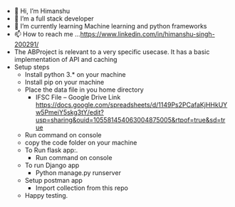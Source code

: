 - 👋 Hi, I’m Himanshu
- 👀 I’m a full stack developer
- 🌱 I’m currently learning Machine learning and python frameworks
- 📫 How to reach me ...https://www.linkedin.com/in/himanshu-singh-200291/
- The ABProject is relevant to a very specific usecase. It has a basic implementation of API and caching
- Setup steps
  - Install python 3.* on your machine
  - Install pip on your machine
  - Place the data file in you home directory
    -   IFSC File – Google Drive Link
        https://docs.google.com/spreadsheets/d/1149Ps2PCafaKjHHkUYw5PmeiY5skg3tY/edit?usp=sharing&ouid=105581454063004875005&rtpof=true&sd=true
  - Run command on console <pip install requirements.txt> 
  - copy the code folder on your machine
  - To Run flask app:.
    - Run command on console <flask run>
  - To run Django app  
    - Python manage.py runserver
  - Setup postman app
    - Import collection from this repo
  - Happy testing.

<!---
himanshuQ ✨ special ✨ repository because its `README.md` (this file) appears on your GitHub profile.
You can click the Preview link to take a look at your changes.
--->
